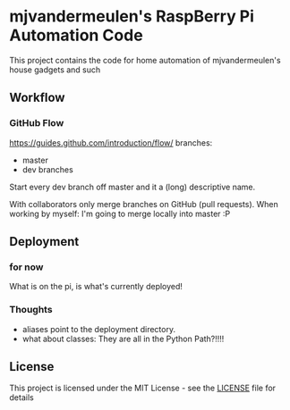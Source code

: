 # mjvandermeulen's RaspBerry Pi Automation Code

This project contains the code for home automation of mjvandermeulen's house gadgets and such

## Workflow

### GitHub Flow

https://guides.github.com/introduction/flow/
branches:

- master
- dev branches

Start every dev branch off master and it a (long) descriptive name.

With collaborators only merge branches on GitHub (pull requests). When working by myself: I'm going to merge locally into master :P

## Deployment

### for now

What is on the pi, is what's currently deployed!

### Thoughts

- aliases point to the deployment directory.
- what about classes: They are all in the Python Path?!!!!

## License

This project is licensed under the MIT License - see the [LICENSE](LICENSE) file for details
